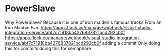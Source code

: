 # PowerSlave
Why PowerSlave?
Because it is one of iron maiden's famous tracks
From an Iron Maiden Fan.
https://apps.flock.co/manage/webhook/visual-studio-integration-service/abf7c71918ba4276837821bcd292cb0f
https://apps.flock.co/manage/webhook/visual-studio-integration-service/abf7c71918ba4276837821bcd292cb0f
adding a commit
Only doing this for commits
doing this for semaphore
